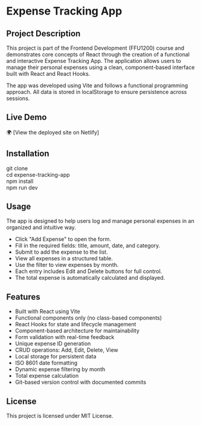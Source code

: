 # Expense Tracking App

## Project Description
This project is part of the Frontend Development (FFU1200) course and demonstrates core concepts of React through the creation of a functional and interactive Expense Tracking App. The application allows users to manage their personal expenses using a clean, component-based interface built with React and React Hooks.

The app was developed using Vite and follows a functional programming approach. All data is stored in localStorage to ensure persistence across sessions.

## Live Demo
🌍 [View the deployed site on Netlify] 

## Installation
git clone  
cd expense-tracking-app  
npm install  
npm run dev  

## Usage
The app is designed to help users log and manage personal expenses in an organized and intuitive way.
- Click "Add Expense" to open the form.
- Fill in the required fields: title, amount, date, and category.
- Submit to add the expense to the list.
- View all expenses in a structured table.
- Use the filter to view expenses by month.
- Each entry includes Edit and Delete buttons for full control.
- The total expense is automatically calculated and displayed.


## Features
- Built with React using Vite
- Functional components only (no class-based components)
- React Hooks for state and lifecycle management
- Component-based architecture for maintainability
- Form validation with real-time feedback
- Unique expense ID generation
- CRUD operations: Add, Edit, Delete, View
- Local storage for persistent data
- ISO 8601 date formatting
- Dynamic expense filtering by month
- Total expense calculation
- Git-based version control with documented commits


## License
This project is licensed under MIT License.